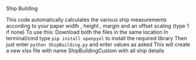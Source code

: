 Ship Building

This code automatically calculates the various ship measurements according to your paper width , height , margin and an offset scaling (type 1 if none)
To use this:
 Download both the files in the same location
 In terminal/cmd type ```pip install openpyxl``` to install the required library
 Then just enter ```python ShipBuilding.py``` and enter values as asked
 This will create a new xlsx file with name ShipBuildingCustom with all ship details
